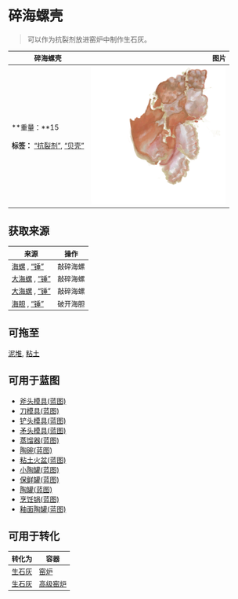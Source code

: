 # 碎海螺壳  
> 可以作为抗裂剂放进窑炉中制作生石灰。  
  
  碎海螺壳  |   图片   
 ----  |  ----:   
 **重量：**15<br><br>**标签：**	[“抗裂剂”](tag_Temper.md), [“贝壳”](tag_Seashell.md)  |  ![](Sprite/ConchBroken.png)   
  
## 获取来源  
来源  |  操作  
----  |  ----  
[海螺](Conch.md) , [“锤”](tag_Hammer.md)  |  敲碎海螺  
[大海螺](GiantConch.md) , [“锤”](tag_Hammer.md)  |  敲碎海螺  
[大海螺](GiantConch.md) , [“锤”](tag_Hammer.md)  |  敲碎海螺  
[海胆](Urchin.md) , [“锤”](tag_Hammer.md)  |  破开海胆  
## 可拖至  
[泥堆](MudPile.md), [粘土](Clay.md)  
## 可用于蓝图  
- [斧头模具(蓝图)](Bp_MoldAxe.md)  
- [刀模具(蓝图)](Bp_MoldKnife.md)  
- [铲头模具(蓝图)](Bp_MoldShovel.md)  
- [矛头模具(蓝图)](Bp_MoldSpear.md)  
- [蒸馏器(蓝图)](Bp_Alembic.md)  
- [陶碗(蓝图)](Bp_ClayBowl.md)  
- [粘土火盆(蓝图)](Bp_ClayFirePit.md)  
- [小陶罐(蓝图)](Bp_ClayJar.md)  
- [保鲜罐(蓝图)](Bp_ClayPotCooler.md)  
- [陶罐(蓝图)](Bp_ClayVase.md)  
- [烹饪锅(蓝图)](Bp_CookingPot.md)  
- [釉面陶罐(蓝图)](Bp_GlazedVase.md)  
  
  
## 可用于转化  
转化为  |  容器  
----  |  ----  
[生石灰](Quicklime.md)  |  [窑炉](Kiln.md)  
[生石灰](Quicklime.md)  |  [高级窑炉](KilnAdvanced.md)  
